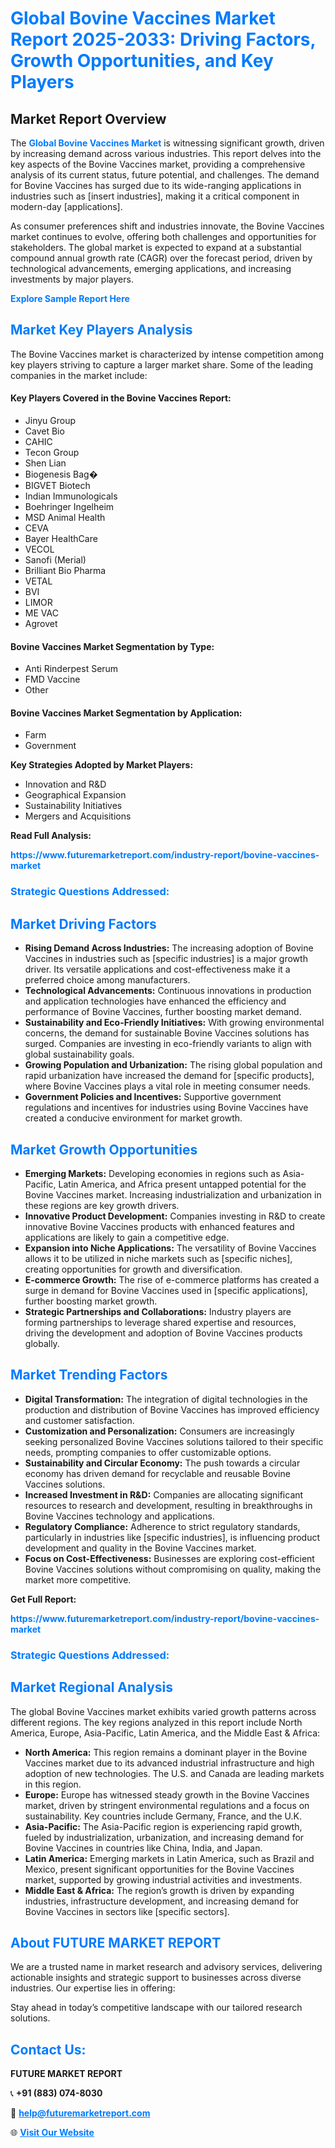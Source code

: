 <h1 style="color: #007BFF;">Global Bovine Vaccines Market Report 2025-2033: Driving Factors, Growth Opportunities, and Key Players</h1>

<section id="overview">
<h2>Market Report Overview</h2>
<p>The <a href="https://www.futuremarketreport.com/industry-report/bovine-vaccines-market" style="color: #007BFF; text-decoration: none;"><strong>Global Bovine Vaccines Market</strong></a> is witnessing significant growth, driven by increasing demand across various industries. This report delves into the key aspects of the Bovine Vaccines market, providing a comprehensive analysis of its current status, future potential, and challenges. The demand for Bovine Vaccines has surged due to its wide-ranging applications in industries such as [insert industries], making it a critical component in modern-day [applications].</p>
<p>As consumer preferences shift and industries innovate, the Bovine Vaccines market continues to evolve, offering both challenges and opportunities for stakeholders. The global market is expected to expand at a substantial compound annual growth rate (CAGR) over the forecast period, driven by technological advancements, emerging applications, and increasing investments by major players.</p>
</section>

<section id="overview">
<p><a href="https://www.futuremarketreport.com/request-sample/reportId=103533" style="color: #007BFF; text-decoration: none;"><strong>Explore Sample Report Here</strong></a></p>
</section>

<section id="key-players">
<h2 style="color: #007BFF;">Market Key Players Analysis</h2>
<p>The Bovine Vaccines market is characterized by intense competition among key players striving to capture a larger market share. Some of the leading companies in the market include:</p>
<h4>Key Players Covered in the Bovine Vaccines Report:</h4>
<ul><li>Jinyu Group</li><li>Cavet Bio</li><li>CAHIC</li><li>Tecon Group</li><li>Shen Lian</li><li>Biogenesis Bag�</li><li>BIGVET Biotech</li><li>Indian Immunologicals</li><li>Boehringer Ingelheim</li><li>MSD Animal Health</li><li>CEVA</li><li>Bayer HealthCare</li><li>VECOL</li><li>Sanofi (Merial)</li><li>Brilliant Bio Pharma</li><li>VETAL</li><li>BVI</li><li>LIMOR</li><li>ME VAC</li><li>Agrovet</li></ul>
<h4>Bovine Vaccines Market Segmentation by Type:</h4>
<ul><li>Anti Rinderpest Serum</li><li>FMD Vaccine</li><li>Other</li></ul>

<h4>Bovine Vaccines Market Segmentation by Application:</h4>
<ul><li>Farm</li><li>Government</li></ul>
<p><strong>Key Strategies Adopted by Market Players:</strong></p>
<ul>
<li>Innovation and R&D</li>
<li>Geographical Expansion</li>
<li>Sustainability Initiatives</li>
<li>Mergers and Acquisitions</li>
</ul>
</section>

<section>
<p><strong>Read Full Analysis: </strong></p><a href="https://www.futuremarketreport.com/industry-report/bovine-vaccines-market" style="color: #007BFF; text-decoration: none;"><strong>https://www.futuremarketreport.com/industry-report/bovine-vaccines-market</strong></a>
<h3 style="color: #007BFF;">Strategic Questions Addressed:</h3>
</section>

<section id="driving-factors">
<h2 style="color: #007BFF;">Market Driving Factors</h2>
<ul>
<li><strong>Rising Demand Across Industries:</strong> The increasing adoption of Bovine Vaccines in industries such as [specific industries] is a major growth driver. Its versatile applications and cost-effectiveness make it a preferred choice among manufacturers.</li>
<li><strong>Technological Advancements:</strong> Continuous innovations in production and application technologies have enhanced the efficiency and performance of Bovine Vaccines, further boosting market demand.</li>
<li><strong>Sustainability and Eco-Friendly Initiatives:</strong> With growing environmental concerns, the demand for sustainable Bovine Vaccines solutions has surged. Companies are investing in eco-friendly variants to align with global sustainability goals.</li>
<li><strong>Growing Population and Urbanization:</strong> The rising global population and rapid urbanization have increased the demand for [specific products], where Bovine Vaccines plays a vital role in meeting consumer needs.</li>
<li><strong>Government Policies and Incentives:</strong> Supportive government regulations and incentives for industries using Bovine Vaccines have created a conducive environment for market growth.</li>
</ul>
</section>

<section id="growth-opportunities">
<h2 style="color: #007BFF;">Market Growth Opportunities</h2>
<ul>
<li><strong>Emerging Markets:</strong> Developing economies in regions such as Asia-Pacific, Latin America, and Africa present untapped potential for the Bovine Vaccines market. Increasing industrialization and urbanization in these regions are key growth drivers.</li>
<li><strong>Innovative Product Development:</strong> Companies investing in R&D to create innovative Bovine Vaccines products with enhanced features and applications are likely to gain a competitive edge.</li>
<li><strong>Expansion into Niche Applications:</strong> The versatility of Bovine Vaccines allows it to be utilized in niche markets such as [specific niches], creating opportunities for growth and diversification.</li>
<li><strong>E-commerce Growth:</strong> The rise of e-commerce platforms has created a surge in demand for Bovine Vaccines used in [specific applications], further boosting market growth.</li>
<li><strong>Strategic Partnerships and Collaborations:</strong> Industry players are forming partnerships to leverage shared expertise and resources, driving the development and adoption of Bovine Vaccines products globally.</li>
</ul>
</section>

<section id="trending-factors">
<h2 style="color: #007BFF;">Market Trending Factors</h2>
<ul>
<li><strong>Digital Transformation:</strong> The integration of digital technologies in the production and distribution of Bovine Vaccines has improved efficiency and customer satisfaction.</li>
<li><strong>Customization and Personalization:</strong> Consumers are increasingly seeking personalized Bovine Vaccines solutions tailored to their specific needs, prompting companies to offer customizable options.</li>
<li><strong>Sustainability and Circular Economy:</strong> The push towards a circular economy has driven demand for recyclable and reusable Bovine Vaccines solutions.</li>
<li><strong>Increased Investment in R&D:</strong> Companies are allocating significant resources to research and development, resulting in breakthroughs in Bovine Vaccines technology and applications.</li>
<li><strong>Regulatory Compliance:</strong> Adherence to strict regulatory standards, particularly in industries like [specific industries], is influencing product development and quality in the Bovine Vaccines market.</li>
<li><strong>Focus on Cost-Effectiveness:</strong> Businesses are exploring cost-efficient Bovine Vaccines solutions without compromising on quality, making the market more competitive.</li>
</ul>
</section>

<section>
<p><strong>Get Full Report: </strong></p><a href="https://www.futuremarketreport.com/industry-report/bovine-vaccines-market" style="color: #007BFF; text-decoration: none;"><strong>https://www.futuremarketreport.com/industry-report/bovine-vaccines-market</strong></a>
<h3 style="color: #007BFF;">Strategic Questions Addressed:</h3>
</section>


<section id="regional-analysis">
<h2 style="color: #007BFF;">Market Regional Analysis</h2>
<p>The global Bovine Vaccines market exhibits varied growth patterns across different regions. The key regions analyzed in this report include North America, Europe, Asia-Pacific, Latin America, and the Middle East & Africa:</p>
<ul>
<li><strong>North America:</strong> This region remains a dominant player in the Bovine Vaccines market due to its advanced industrial infrastructure and high adoption of new technologies. The U.S. and Canada are leading markets in this region.</li>
<li><strong>Europe:</strong> Europe has witnessed steady growth in the Bovine Vaccines market, driven by stringent environmental regulations and a focus on sustainability. Key countries include Germany, France, and the U.K.</li>
<li><strong>Asia-Pacific:</strong> The Asia-Pacific region is experiencing rapid growth, fueled by industrialization, urbanization, and increasing demand for Bovine Vaccines in countries like China, India, and Japan.</li>
<li><strong>Latin America:</strong> Emerging markets in Latin America, such as Brazil and Mexico, present significant opportunities for the Bovine Vaccines market, supported by growing industrial activities and investments.</li>
<li><strong>Middle East & Africa:</strong> The region’s growth is driven by expanding industries, infrastructure development, and increasing demand for Bovine Vaccines in sectors like [specific sectors].</li>
</ul>
</section>

<footer>
<h2 style="color: #007BFF;">About FUTURE MARKET REPORT</h2>
<p>We are a trusted name in market research and advisory services, delivering actionable insights and strategic support to businesses across diverse industries. Our expertise lies in offering:</p>

<p>Stay ahead in today’s competitive landscape with our tailored research solutions.</p>

<h2 style="color: #007BFF;">Contact Us:</h2>
<p><strong>FUTURE MARKET REPORT</strong></p>
<p>📞 <strong>+91 (883) 074-8030</strong></p>
<p>📧 <strong><a href="mailto:help@futuremarketreport.com" style="color: #007BFF;">help@futuremarketreport.com</a></strong></p>
<p>🌐 <strong><a href="https://www.futuremarketreport.com/" style="color: #007BFF;">Visit Our Website</a></strong></p>
</footer>